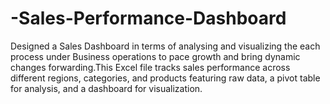 # -Sales-Performance-Dashboard
Designed a Sales Dashboard in terms of analysing and visualizing the each process under Business operations to pace growth and bring dynamic changes forwarding.This Excel file tracks sales performance across different regions, categories, and products featuring raw data, a pivot table for analysis, and a dashboard for visualization.
